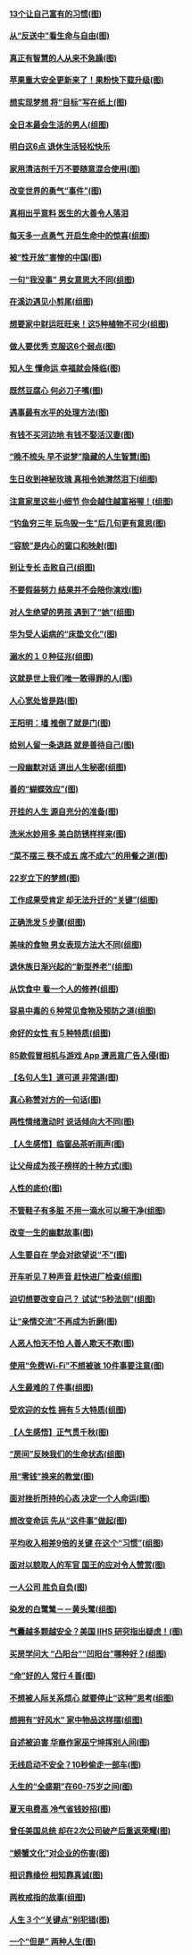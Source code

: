 #### [13个让自己富有的习惯(图)](../pages/p8/905225.md)
#### [从“反送中”看生命与自由(图)](../pages/p8/905218.md)
#### [真正有智慧的人从来不急躁(图)](../pages/p8/905203.md)
#### [苹果重大安全更新来了！果粉快下载升级(图)](../pages/p8/905194.md)
#### [想实现梦想 将“目标”写在纸上(图)](../pages/p8/905172.md)
#### [全日本最会生活的男人(组图)](../pages/p8/905157.md)
#### [明白这6点 退休生活轻松快乐](../pages/p8/905149.md)
#### [家用清洁剂千万不要随意混合使用(图)](../pages/p8/905097.md)
#### [改变世界的勇气“事件”(图)](../pages/p8/905089.md)
#### [真相出乎意料 医生的大善令人落泪](../pages/p8/905055.md)
#### [每天多一点勇气 开启生命中的惊喜(组图)](../pages/p8/905051.md)
#### [被“性开放”害惨的中国(图)](../pages/p8/904967.md)
#### [一句“我没事” 男女意思大不同(组图)](../pages/p8/904966.md)
#### [在溪边遇见小剪尾(组图)](../pages/p8/904937.md)
#### [想要家中财运旺旺来！这5种植物不可少(组图)](../pages/p8/904909.md)
#### [做人要优秀 克服这6个弱点(图)](../pages/p8/904882.md)
#### [知人生 懂命运 幸福就会降临(图)](../pages/p8/904880.md)
#### [既然豆腐心 何必刀子嘴(图)](../pages/p8/904877.md)
#### [遇事最有水平的处理方法(图)](../pages/p8/904870.md)
#### [有钱不买河边地 有钱不娶活汉妻(图)](../pages/p8/904849.md)
#### [“晚不梳头 早不说梦”隐藏的人生智慧(图)](../pages/p8/904821.md)
#### [生日收到神秘玫瑰 真相令她潸然泪下(组图)](../pages/p8/904812.md)
#### [注意家里这些小细节 你会越住越富裕喔！(组图)](../pages/p8/904807.md)
#### [“钓鱼穷三年 玩鸟毁一生”后几句更有意思(图)](../pages/p8/904682.md)
#### [“容貌”是内心的窗口和映射(图)](../pages/p8/904657.md)
#### [别让专长 击败自己(组图)](../pages/p8/904627.md)
#### [不要假装努力 结果并不会陪你演戏(图)](../pages/p8/904617.md)
#### [对人生绝望的男孩 遇到了“她”(组图)](../pages/p8/904563.md)
#### [华为受人诟病的“床垫文化”(图)](../pages/p8/904484.md)
#### [溺水的１０种征兆(组图)](../pages/p8/904474.md)
#### [这就是世上我们唯一敢得罪的人(图)](../pages/p8/904470.md)
#### [人心宽处皆是路(图)](../pages/p8/904419.md)
#### [王阳明：墙 推倒了就是门(图)](../pages/p8/904414.md)
#### [给别人留一条退路 就是善待自己(图)](../pages/p8/904397.md)
#### [一段幽默对话 道出人生秘密(组图)](../pages/p8/904396.md)
#### [善的“蝴蝶效应”(图)](../pages/p8/904395.md)
#### [开挂的人生 源自充分的准备(图)](../pages/p8/904386.md)
#### [洗米水妙用多 美白防锈样样来(图)](../pages/p8/904384.md)
#### [“菜不摆三 筷不成五 席不成六”的用餐之道(图)](../pages/p8/904364.md)
#### [22岁立下的梦想(图)](../pages/p8/904247.md)
#### [工作成果受肯定 却无法升迁的“关键”(组图)](../pages/p8/904239.md)
#### [正确洗发５步骤(组图)](../pages/p8/904066.md)
#### [美味的食物 男女表现方法大不同(组图)](../pages/p8/904038.md)
#### [退休族日渐兴起的“新型养老”(组图)](../pages/p8/904025.md)
#### [从饮食中 看一个人的修养(组图)](../pages/p8/904020.md)
#### [容易中毒的６种常见食物及预防之道(组图)](../pages/p8/904019.md)
#### [命好的女性 有５种特质(组图)](../pages/p8/904008.md)
#### [85款假冒相机与游戏 App 遭恶意广告入侵(图)](../pages/p8/904001.md)
#### [【名句人生】道可道 非常道(图)](../pages/p8/903936.md)
#### [真心称赞对方的一句话(图)](../pages/p8/903899.md)
#### [两性情绪激动时 说话倾向大不同(图)](../pages/p8/903896.md)
#### [【人生感悟】临窗品茶听雨声(图)](../pages/p8/903880.md)
#### [让父母成为孩子榜样的十种方式(图)](../pages/p8/903846.md)
#### [人性的底价(图)](../pages/p8/903840.md)
#### [不管鞋子有多脏 不用一滴水可以擦干净(组图)](../pages/p8/903833.md)
#### [改变一生的幽默故事(图)](../pages/p8/903829.md)
#### [人生要自在 学会对欲望说“不”(图)](../pages/p8/903822.md)
#### [开车听见７种声音 赶快进厂检查(组图)](../pages/p8/903792.md)
#### [迫切想要改变自己？ 试试“5秒法则”(组图)](../pages/p8/903788.md)
#### [让“亲情交流”不再成为折磨(图)](../pages/p8/903787.md)
#### [人恶人怕天不怕 人善人欺天不欺(图)](../pages/p8/903708.md)
#### [使用“免费Wi-Fi”不想被骇 10件事要注意(图)](../pages/p8/903693.md)
#### [人生最难的７件事(组图)](../pages/p8/903690.md)
#### [受欢迎的女性 拥有５大特质(组图)](../pages/p8/903664.md)
#### [【人生感悟】正气贯千秋(图)](../pages/p8/903658.md)
#### [“房间”反映我们的生命状态(组图)](../pages/p8/903625.md)
#### [用“零钱”换来的教堂(图)](../pages/p8/903616.md)
#### [面对挫折所持的心态 决定一个人命运(图)](../pages/p8/903615.md)
#### [想改变命运 先从“这件事”做起(图)](../pages/p8/903613.md)
#### [平均收入相差9倍的关键 在这个“习惯”(组图)](../pages/p8/903609.md)
#### [面对以貌取人的军官 国王的应对令人赞赏(图)](../pages/p8/903601.md)
#### [一人公司 胜负自负(图)](../pages/p8/903592.md)
#### [染发的白鹭鸶－－黄头鹭(组图)](../pages/p8/903550.md)
#### [气囊越多颗越安全？美国 IIHS 研究指出疑虑！(图)](../pages/p8/903548.md)
#### [买房学问大 “凸阳台”“凹阳台”哪种好？(组图)](../pages/p8/903477.md)
#### [“命”好的人 常行４善(图)](../pages/p8/903463.md)
#### [不想被人际关系烦心 就要停止“这种”思考(组图)](../pages/p8/903418.md)
#### [想拥有“好风水” 家中物品这样摆(组图)](../pages/p8/903364.md)
#### [自述被迫害 华裔作家巫宁坤挥别人间(图)](../pages/p8/903357.md)
#### [无线启动不安全？10秒偷走一部车(图)](../pages/p8/903297.md)
#### [人生的“全盛期”在60-75岁之间(图)](../pages/p8/903296.md)
#### [夏天电费高 冷气省钱妙招(图)](../pages/p8/903260.md)
#### [曾任美国总统 却在2次公司破产后重返荣耀(图)](../pages/p8/903065.md)
#### [“螃蟹文化”对企业的伤害(图)](../pages/p8/903064.md)
#### [相识靠缘份 相知靠真诚(图)](../pages/p8/903055.md)
#### [两枚戒指的故事(组图)](../pages/p8/903050.md)
#### [人生３个“关键点”别犯错(图)](../pages/p8/902957.md)
#### [一个“但是” 两种人生(图)](../pages/p8/902853.md)
